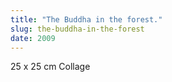 ```yaml
---
title: "The Buddha in the forest."
slug: the-buddha-in-the-forest
date: 2009
---
```


25 x 25 cm
Collage
